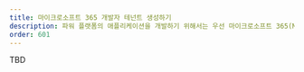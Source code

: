 ```yaml
---
title: 마이크로소프트 365 개발자 테넌트 생성하기
description: 파워 플랫폼의 애플리케이션을 개발하기 위해서는 우선 마이크로소프트 365(M365) 개발자 테넌트가 필요합니다. 여기서는 M365 개발자 테넌트를 생성하고 그에 따른 어드민 계정을 만들어 기본적인 설정을 하는 방법에 대해 알아봅니다.
order: 601
---
```


TBD
